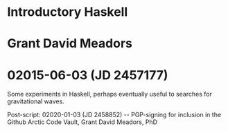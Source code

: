 # Introductory Haskell
# Grant David Meadors
# 02015-06-03 (JD 2457177)

Some experiments in Haskell, perhaps eventually useful
to searches for gravitational waves.

Post-script:
02020-01-03 (JD 2458852) --
PGP-signing for inclusion in the
Github Arctic Code Vault,
Grant David Meadors, PhD
